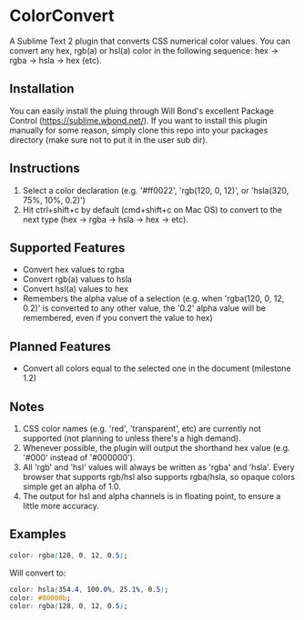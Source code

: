 ColorConvert
============

A Sublime Text 2 plugin that converts CSS numerical color values.
You can convert any hex, rgb(a) or hsl(a) color in the following sequence: hex -> rgba -> hsla -> hex (etc).

## Installation
You can easily install the pluing through Will Bond's excellent Package Control (https://sublime.wbond.net/).
If you want to install this plugin manually for some reason, simply clone this repo into your packages directory (make sure not to put it in the user sub dir).

## Instructions
1. Select a color declaration (e.g. '#ff0022', 'rgb(120, 0, 12)', or 'hsla(320, 75%, 10%, 0.2)')
2. Hit ctrl+shift+c by default (cmd+shift+c on Mac OS) to convert to the next type (hex -> rgba -> hsla -> hex -> etc).

## Supported Features
- Convert hex values to rgba
- Convert rgb(a) values to hsla
- Convert hsl(a) values to hex
- Remembers the alpha value of a selection (e.g. when 'rgba(120, 0, 12, 0.2)' is converted to any other value, the '0.2' alpha value will be remembered, even if you convert the value to hex)

## Planned Features
- Convert all colors equal to the selected one in the document (milestone 1.2)

## Notes
1. CSS color names (e.g. 'red', 'transparent', etc) are currently not supported (not planning to unless there's a high demand).
2. Whenever possible, the plugin will output the shorthand hex value (e.g. '#000' instead of '#000000').
3. All 'rgb' and 'hsl' values will always be written as 'rgba' and 'hsla'. Every browser that supports rgb/hsl also supports rgba/hsla, so opaque colors simple get an alpha of 1.0.
4. The output for hsl and alpha channels is in floating point, to ensure a little more accuracy.

## Examples
```css
color: rgba(128, 0, 12, 0.5);
```

Will convert to:
```css
color: hsla(354.4, 100.0%, 25.1%, 0.5);
color: #80000b;
color: rgba(128, 0, 12, 0.5);
```
